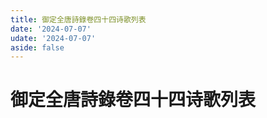 ```yaml
---
title: 御定全唐詩錄卷四十四诗歌列表
date: '2024-07-07'
udate: '2024-07-07'
aside: false
---
```

# 御定全唐詩錄卷四十四诗歌列表

<PoemList :list="poems" :authorMap="authorMap" :chapternum="44" />

<script setup>
const chapter = '卷四十四';
import poems from '/data/qtsl/卷四十四/poems.json'
import authorMap from '/data/qtsl/卷四十四/author.json'
</script>
